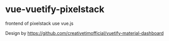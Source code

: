 # vue-vuetify-pixelstack
frontend of pixelstack use vue.js


Design by https://github.com/creativetimofficial/vuetify-material-dashboard

